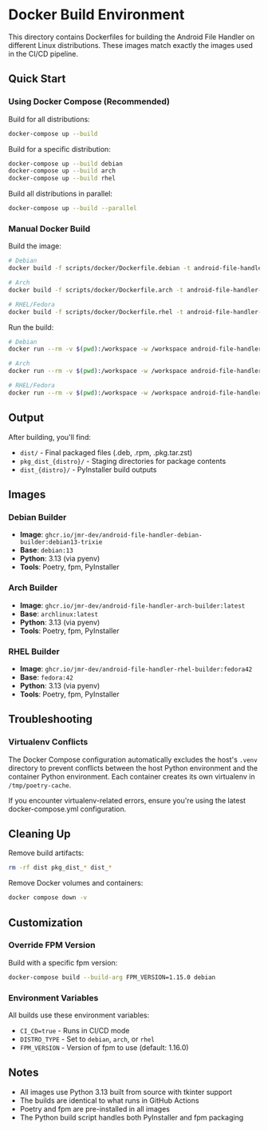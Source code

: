 # Docker Build Environment

This directory contains Dockerfiles for building the Android File Handler on different Linux distributions. These images match exactly the images used in the CI/CD pipeline.

## Quick Start

### Using Docker Compose (Recommended)

Build for all distributions:
```bash
docker-compose up --build
```

Build for a specific distribution:
```bash
docker-compose up --build debian
docker-compose up --build arch
docker-compose up --build rhel
```

Build all distributions in parallel:
```bash
docker-compose up --build --parallel
```

### Manual Docker Build

Build the image:
```bash
# Debian
docker build -f scripts/docker/Dockerfile.debian -t android-file-handler-debian-builder .

# Arch
docker build -f scripts/docker/Dockerfile.arch -t android-file-handler-arch-builder .

# RHEL/Fedora
docker build -f scripts/docker/Dockerfile.rhel -t android-file-handler-rhel-builder .
```

Run the build:
```bash
# Debian
docker run --rm -v $(pwd):/workspace -w /workspace android-file-handler-debian-builder

# Arch
docker run --rm -v $(pwd):/workspace -w /workspace android-file-handler-arch-builder

# RHEL/Fedora
docker run --rm -v $(pwd):/workspace -w /workspace android-file-handler-rhel-builder
```

## Output

After building, you'll find:

- `dist/` - Final packaged files (.deb, .rpm, .pkg.tar.zst)
- `pkg_dist_{distro}/` - Staging directories for package contents
- `dist_{distro}/` - PyInstaller build outputs

## Images

### Debian Builder
- **Image**: `ghcr.io/jmr-dev/android-file-handler-debian-builder:debian13-trixie`
- **Base**: `debian:13`
- **Python**: 3.13 (via pyenv)
- **Tools**: Poetry, fpm, PyInstaller

### Arch Builder
- **Image**: `ghcr.io/jmr-dev/android-file-handler-arch-builder:latest`
- **Base**: `archlinux:latest`
- **Python**: 3.13 (via pyenv)
- **Tools**: Poetry, fpm, PyInstaller

### RHEL Builder
- **Image**: `ghcr.io/jmr-dev/android-file-handler-rhel-builder:fedora42`
- **Base**: `fedora:42`
- **Python**: 3.13 (via pyenv)
- **Tools**: Poetry, fpm, PyInstaller

## Troubleshooting

### Virtualenv Conflicts

The Docker Compose configuration automatically excludes the host's `.venv` directory to prevent conflicts between the host Python environment and the container Python environment. Each container creates its own virtualenv in `/tmp/poetry-cache`.

If you encounter virtualenv-related errors, ensure you're using the latest docker-compose.yml configuration.

## Cleaning Up

Remove build artifacts:
```bash
rm -rf dist pkg_dist_* dist_*
```

Remove Docker volumes and containers:
```bash
docker compose down -v
```

## Customization

### Override FPM Version

Build with a specific fpm version:
```bash
docker-compose build --build-arg FPM_VERSION=1.15.0 debian
```

### Environment Variables

All builds use these environment variables:
- `CI_CD=true` - Runs in CI/CD mode
- `DISTRO_TYPE` - Set to `debian`, `arch`, or `rhel`
- `FPM_VERSION` - Version of fpm to use (default: 1.16.0)

## Notes

- All images use Python 3.13 built from source with tkinter support
- The builds are identical to what runs in GitHub Actions
- Poetry and fpm are pre-installed in all images
- The Python build script handles both PyInstaller and fpm packaging
